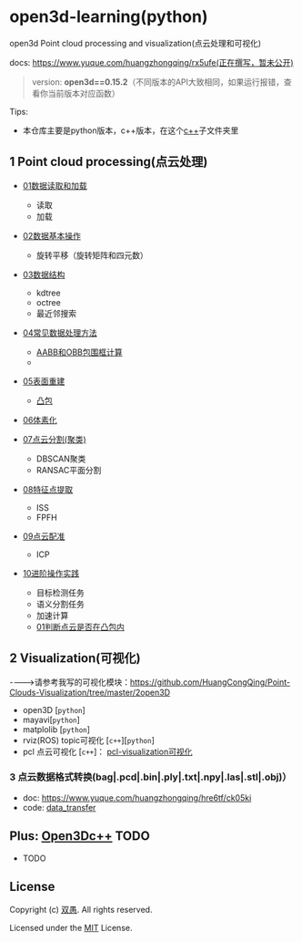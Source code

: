<!--
 * @Description: open3d Point cloud processing and visualization(点云处理和可视化)
 * @Author: HCQ
 * @Company(School): UCAS
 * @Email: 1756260160@qq.com
 * @Date: 2023-08-10 15:40:07
 * @LastEditTime: 2023-12-24 16:56:16
 * @FilePath: /open3d-learning/README.md
-->
# open3d-learning(python)
open3d Point cloud processing and visualization(点云处理和可视化)

docs: https://www.yuque.com/huangzhongqing/rx5ufe(正在撰写，暂未公开)

> version: **open3d==0.15.2**（不同版本的API大致相同，如果运行报错，查看你当前版本对应函数）

Tips:
* 本仓库主要是python版本，c++版本，在这个[c++](c++)子文件夹里
## 1 Point cloud processing(点云处理)

* [01数据读取和加载](01数据读取和加载)
    * 读取
    * 加载
* [02数据基本操作](02数据基本操作)
    * 旋转平移（旋转矩阵和四元数）
* [03数据结构](03数据结构)
    * kdtree
    * octree
    * 最近邻搜索
    
* [04常见数据处理方法](04常见数据处理方法)
    * [AABB和OBB包围框计算](point_cloud_processing/04常见数据处理方法/计算点云包围盒与凸包.py)
    * 
* [05表面重建](05表面重建)
    * [凸包](point_cloud_processing/05表面重建/计算点云包围盒与凸包.py)
* [06体素化](06体素化)
* [07点云分割(聚类)](07点云聚类分割)
    * DBSCAN聚类
    * RANSAC平面分割
* [08特征点提取](08特征点提取)
    * ISS
    * FPFH
* [09点云配准](09点云配准)
    * ICP
* [10进阶操作实践](10进阶操作实践)
    * 目标检测任务
    * 语义分割任务
    * 加速计算
    * [01判断点云是否在凸包内](point_cloud_processing/10进阶操作实践/01判断点云是否在凸包内.py)


## 2 Visualization(可视化)

---->请参考我写的可视化模块：https://github.com/HuangCongQing/Point-Clouds-Visualization/tree/master/2open3D

- open3D [`python`]
- mayavi[`python`]
- matplolib [`python`]
- rviz(ROS) topic可视化  [`c++`][`python`]
- pcl 点云可视化 [`c++`]： [pcl-visualization可视化](https://github.com/HuangCongQing/pcl-learning/tree/master/15visualization%E5%8F%AF%E8%A7%86%E5%8C%96)


### 3 点云数据格式转换(bag|.pcd|.bin|.ply|.txt|.npy|.las|.stl|.obj)）
* doc: https://www.yuque.com/huangzhongqing/hre6tf/ck05ki
* code: [data_transfer](data_transfer)






## Plus: [Open3Dc++](c++) TODO

* TODO


## License

Copyright (c) [双愚](https://github.com/HuangCongQing). All rights reserved.

Licensed under the [MIT](./LICENSE) License.
